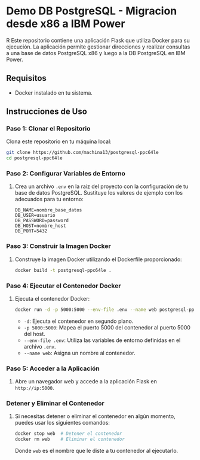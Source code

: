 # Demo DB PostgreSQL - Migracion desde x86 a IBM Power
R
Este repositorio contiene una aplicación Flask que utiliza Docker para su ejecución. La aplicación permite gestionar direcciones y realizar consultas a una base de datos PostgreSQL x86 y luego a la DB PostgreSQL en IBM Power.

## Requisitos

- Docker instalado en tu sistema.

## Instrucciones de Uso

### Paso 1: Clonar el Repositorio

Clona este repositorio en tu máquina local:

```bash
git clone https://github.com/machina13/postgresql-ppc64le
cd postgresql-ppc64le
```

### Paso 2: Configurar Variables de Entorno

1. Crea un archivo `.env` en la raíz del proyecto con la configuración de tu base de datos PostgreSQL. Sustituye los valores de ejemplo con los adecuados para tu entorno:

    ```plaintext
    DB_NAME=nombre_base_datos
    DB_USER=usuario
    DB_PASSWORD=password
    DB_HOST=nombre_host
    DB_PORT=5432
    ```

### Paso 3: Construir la Imagen Docker

1. Construye la imagen Docker utilizando el Dockerfile proporcionado:

    ```bash
    docker build -t postgresql-ppc64le .
    ```

### Paso 4: Ejecutar el Contenedor Docker

1. Ejecuta el contenedor Docker:

    ```bash
    docker run -d -p 5000:5000 --env-file .env --name web postgresql-ppc64le
    ```

    - `-d`: Ejecuta el contenedor en segundo plano.
    - `-p 5000:5000`: Mapea el puerto 5000 del contenedor al puerto 5000 del host.
    - `--env-file .env`: Utiliza las variables de entorno definidas en el archivo `.env`.
    - `--name web`: Asigna un nombre al contenedor.

### Paso 5: Acceder a la Aplicación

1. Abre un navegador web y accede a la aplicación Flask en `http://ip:5000`.

### Detener y Eliminar el Contenedor

1. Si necesitas detener o eliminar el contenedor en algún momento, puedes usar los siguientes comandos:

    ```bash
    docker stop web  # Detener el contenedor
    docker rm web    # Eliminar el contenedor
    ```

    Donde `web` es el nombre que le diste a tu contenedor al ejecutarlo.

